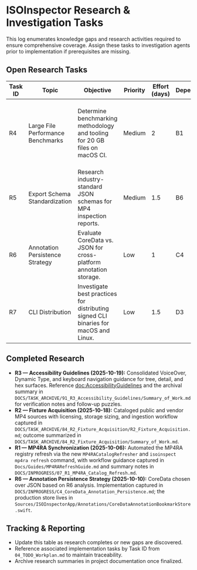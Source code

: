 # ISOInspector Research & Investigation Tasks

This log enumerates knowledge gaps and research activities required to ensure comprehensive coverage. Assign these tasks to investigation agents prior to implementation if prerequisites are missing.

## Open Research Tasks
| Task ID | Topic | Objective | Priority | Effort (days) | Dependencies | Research Approach | Acceptance Criteria |
|---------|-------|-----------|----------|---------------|--------------|-------------------|---------------------|
| R4 | Large File Performance Benchmarks | Determine benchmarking methodology and tooling for 20 GB files on macOS CI. | Medium | 2 | B1 | Investigate file generation techniques (dd, custom generator), virtualization requirements, and instrumentation. | Benchmark protocol document describing test data creation, measurement steps, and resource constraints. |
| R5 | Export Schema Standardization | Research industry-standard JSON schemas for MP4 inspection reports. | Medium | 1.5 | B6 | Survey existing tools (Bento4, ffprobe) for report formats; evaluate compatibility. | Proposal comparing schema options with recommendation and mapping to ISOInspector fields. |
| R6 | Annotation Persistence Strategy | Evaluate CoreData vs. JSON for cross-platform annotation storage. | Low | 1 | C4 | Review storage requirements, conflict resolution needs, and iCloud sync options. | Decision record outlining chosen storage mechanism with rationale. | ✅ CoreData selected; see `DOCS/INPROGRESS/C4_CoreData_Annotation_Persistence.md` |
| R7 | CLI Distribution | Investigate best practices for distributing signed CLI binaries for macOS and Linux. | Low | 1.5 | D3 | Review notarization, Homebrew tap creation, and Linux package formats. | Distribution plan covering signing, packaging, and update strategy. |

## Completed Research

- **R3 — Accessibility Guidelines (2025-10-19):** Consolidated VoiceOver, Dynamic Type, and keyboard navigation guidance for tree, detail, and hex surfaces. Reference <doc:AccessibilityGuidelines> and the archival summary in `DOCS/TASK_ARCHIVE/91_R3_Accessibility_Guidelines/Summary_of_Work.md` for verification notes and follow-up puzzles.
- **R2 — Fixture Acquisition (2025-10-18):** Cataloged public and vendor MP4 sources with licensing, storage sizing, and ingestion workflow captured in `DOCS/TASK_ARCHIVE/84_R2_Fixture_Acquisition/R2_Fixture_Acquisition.md`; outcome summarized in `DOCS/TASK_ARCHIVE/84_R2_Fixture_Acquisition/Summary_of_Work.md`.
- **R1 — MP4RA Synchronization (2025-10-06):** Automated the MP4RA registry refresh via the new `MP4RACatalogRefresher` and `isoinspect mp4ra refresh` command, with workflow guidance captured in `Docs/Guides/MP4RARefreshGuide.md` and summary notes in `DOCS/INPROGRESS/07_R1_MP4RA_Catalog_Refresh.md`.
- **R6 — Annotation Persistence Strategy (2025-10-10):** CoreData chosen over JSON based on R6 analysis. Implementation captured in `DOCS/INPROGRESS/C4_CoreData_Annotation_Persistence.md`; the production store lives in `Sources/ISOInspectorApp/Annotations/CoreDataAnnotationBookmarkStore.swift`.

## Tracking & Reporting
- Update this table as research completes or new gaps are discovered.
- Reference associated implementation tasks by Task ID from `04_TODO_Workplan.md` to maintain traceability.
- Archive research summaries in project documentation once finalized.
